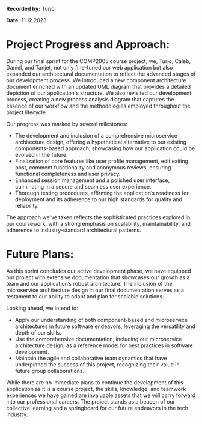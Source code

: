 
**Recorded by:** Turjo

**Date:** 11.12.2023

# Project Progress and Approach:
During our final sprint for the COMP2005 course project, we, Turjo, Caleb, Daniel, and Tanjet, not only fine-tuned our web application but also expanded our architectural documentation to reflect the advanced stages of our development 
process. We introduced a new component architecture document enriched with an updated UML diagram that provides a detailed depiction of our application's structure. We also revisited our development process, creating a new process analysis
diagram that captures the essence of our workflow and the methodologies employed throughout the project lifecycle.

Our progress was marked by several milestones:
- The development and inclusion of a comprehensive microservice architecture design, offering a hypothetical alternative to our existing components-based approach, showcasing how our application could be evolved in the future.
- Finalization of core features like user profile management, edit exiting post, comment functionality and anonymous reviews, ensuring functional completeness and user privacy.
- Enhanced session management and a polished user interface, culminating in a secure and seamless user experience.
- Thorough testing procedures, affirming the application’s readiness for deployment and its adherence to our high standards for quality and reliability.


The approach we've taken reflects the sophisticated practices explored in our coursework, with a strong emphasis on scalability, maintainability, and adherence to industry-standard architectural patterns.
# Future Plans:
As this sprint concludes our active development phase, we have equipped our project with extensive documentation that showcases our growth as a team and our application’s robust architecture. The inclusion of the microservice architecture 
design in our final documentation serves as a testament to our ability to adapt and plan for scalable solutions.

Looking ahead, we intend to:

- Apply our understanding of both component-based and microservice architectures in future software endeavors, leveraging the versatility and depth of our skills.
- Use the comprehensive documentation, including our microservice architecture design, as a reference model for best practices in software development.
- Maintain the agile and collaborative team dynamics that have underpinned the success of this project, recognizing their value in future group collaborations.

While there are no immediate plans to continue the development of this application as it is a course project, the skills, knowledge, and teamwork experiences we have gained are invaluable assets that we will carry forward into our professional careers. 
The project stands as a beacon of our collective learning and a springboard for our future endeavors in the tech industry.